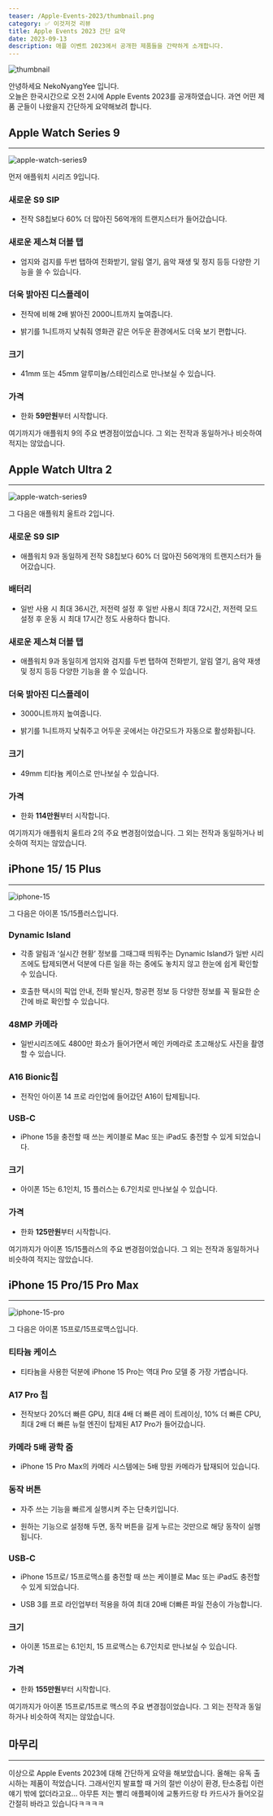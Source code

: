 ```yaml
---
teaser: /Apple-Events-2023/thumbnail.png
category: ✅ 이것저것 리뷰
title: Apple Events 2023 간단 요약
date: 2023-09-13
description: 애플 이벤트 2023에서 공개한 제품들을 간략하게 소개합니다.
---
```


![thumbnail](/Apple-Events-2023/thumbnail.png)

안녕하세요 NekoNyangYee 입니다. <br />
오늘은 한국시간으로 오전 2시에 Apple Events 2023를 공개하였습니다. 과연 어떤 제품 군들이 나왔을지 간단하게 요약해보려 합니다.

## Apple Watch Series 9

---

![apple-watch-series9](/Apple-Events-2023/apple-watch-series9.jpg)

먼저 애플워치 시리즈 9입니다.

### 새로운 S9 SIP

- 전작 S8칩보다 60% 더 많아진 56억개의 트랜지스터가 들어갔습니다.

### 새로운 제스쳐 더블 탭

- 엄지와 검지를 두번 탭하여 전화받기, 알림 열기, 음악 재생 및 정지 등등 다양한 기능을 쓸 수 있습니다.

### 더욱 밝아진 디스플레이

- 전작에 비해 2배 밝아진 2000니트까지 높여줍니다.

- 밝기를 1니트까지 낮춰줘 영화관 같은 어두운 환경에서도 더욱 보기 편합니다.

### 크기

- 41mm 또는 45mm 알루미늄/스테인리스로 만나보실 수 있습니다.

### 가격

- 한화 **59만원**부터 시작합니다.

여기까지가 애플워치 9의 주요 변경점이었습니다. 그 외는 전작과 동일하거나 비슷하여 적지는 않았습니다.

## Apple Watch Ultra 2

---

![apple-watch-series9](/Apple-Events-2023/apple-watch-Ultra2.jpg)

그 다음은 애플워치 울트라 2입니다.

### 새로운 S9 SIP

- 애플워치 9과 동일하게 전작 S8칩보다 60% 더 많아진 56억개의 트랜지스터가 들어갔습니다.

### 배터리

- 일반 사용 시 최대 36시간, 저전력 설정 후 일반 사용시 최대 72시간, 저전력 모드 설정 후 운동 시 최대 17시간 정도 사용하다 합니다.

### 새로운 제스쳐 더블 탭

- 애플워치 9과 동일히게 엄지와 검지를 두번 탭하여 전화받기, 알림 열기, 음악 재생 및 정지 등등 다양한 기능을 쓸 수 있습니다.

### 더욱 밝아진 디스플레이

- 3000니트까지 높여줍니다.

- 밝기를 1니트까지 낮춰주고 어두운 곳에서는 야간모드가 자동으로 활성화됩니다.

### 크기

- 49mm 티타늄 케이스로 만나보실 수 있습니다.

### 가격

- 한화 **114만원**부터 시작합니다.

여기까지가 애플워치 울트라 2의 주요 변경점이었습니다. 그 외는 전작과 동일하거나 비슷하여 적지는 않았습니다.

## iPhone 15/ 15 Plus

---

![iphone-15](/Apple-Events-2023/iphone-15.jpg)

그 다음은 아이폰 15/15플러스입니다.

### Dynamic Island

- 각종 알림과 ‘실시간 현황’ 정보를 그때그때 띄워주는 Dynamic Island가 일반 시리즈에도 탑제되면서 덕분에 다른 일을 하는 중에도 놓치지 않고 한눈에 쉽게 확인할 수 있습니다.

- 호출한 택시의 픽업 안내, 전화 발신자, 항공편 정보 등 다양한 정보를 꼭 필요한 순간에 바로 확인할 수 있습니다.

### 48MP 카메라

- 일반시리즈에도 4800만 화소가 들어가면서 메인 카메라로 초고해상도 사진을 촬영할 수 있습니다.

### A16 Bionic칩

- 전작인 아이폰 14 프로 라인업에 들어갔던 A16이 탑제됩니다.

### USB‑C

- iPhone 15을 충전할 때 쓰는 케이블로 Mac 또는 iPad도 충전할 수 있게 되었습니다.

### 크기

- 아이폰 15는 6.1인치, 15 플러스는 6.7인치로 만나보실 수 있습니다.

### 가격

- 한화 **125만원**부터 시작합니다.

여기까지가 아이폰 15/15플러스의 주요 변경점이었습니다. 그 외는 전작과 동일하거나 비슷하여 적지는 않았습니다.

## iPhone 15 Pro/15 Pro Max

---

![iphone-15-pro](/Apple-Events-2023/iphone-15-pro.jpg)

그 다음은 아이폰 15프로/15프로맥스입니다.

### 티타늄 케이스

- 티타늄을 사용한 덕분에 iPhone 15 Pro는 역대 Pro 모델 중 가장 가볍습니다.

### A17 Pro 칩

- 전작보다 20%더 빠른 GPU, 최대 4배 더 빠른 레이 트레이싱, 10% 더 빠른 CPU, 최대 2배 더 빠른 뉴럴 엔진이 탑제된 A17 Pro가 들어갔습니다.

### 카메라 5배 광학 줌

- iPhone 15 Pro Max의 카메라 시스템에는 5배 망원 카메라가 탑재되어 있습니다.

### 동작 버튼

- 자주 쓰는 기능을 빠르게 실행시켜 주는 단축키입니다.

- 원하는 기능으로 설정해 두면, 동작 버튼을 길게 누르는 것만으로 해당 동작이 실행됩니다.

### USB‑C

- iPhone 15프로/ 15프로맥스를 충전할 때 쓰는 케이블로 Mac 또는 iPad도 충전할 수 있게 되었습니다.

- USB 3를 프로 라인업부터 적용을 하여 최대 20배 더빠른 파일 전송이 가능합니다.

### 크기

- 아이폰 15프로는 6.1인치, 15 프로맥스는 6.7인치로 만나보실 수 있습니다.

### 가격

- 한화 **155만원**부터 시작합니다.

여기까지가 아이폰 15프로/15프로 맥스의 주요 변경점이었습니다. 그 외는 전작과 동일하거나 비슷하여 적지는 않았습니다.

## 마무리

---

이상으로 Apple Events 2023에 대해 간단하게 요약을 해보았습니다. 올해는 유독 출시하는 제품이 적었습니다. 그래서인지 발표할 때 거의 절반 이상이 환경, 탄소중립 이런얘기 밖에 없더라고요... 아무튼 저는 빨리 애플페이에 교통카드랑 타 카드사가 들어오길 간절히 바라고 있습니다ㅋㅋㅋㅋ
